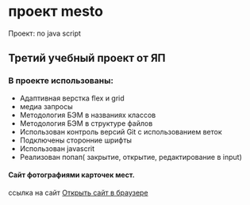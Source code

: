 # проект mesto

Проект: по java script

## Третий учебный проект от ЯП

### В проекте использованы:

- Адаптивная верстка flex и grid
- медиа запросы
- Методология БЭМ в названиях классов
- Методология БЭМ в структуре файлов
- Использован контроль версий Git с использованием веток
- Подключены сторонние шрифты
- Использован javascrit
- Реализован попап( закрытие, открытие, редактирование в input)

#### Сайт фотографиями карточек мест.

ссылка на сайт [Открыть сайт в браузере](https://leonidtemniy.github.io/mesto/)
